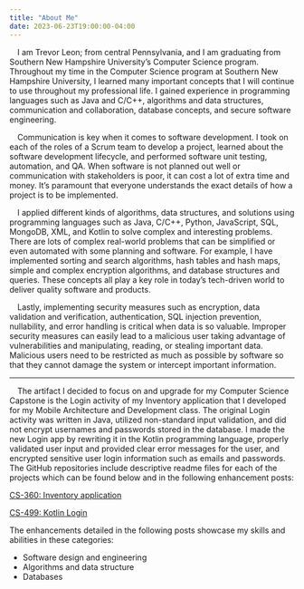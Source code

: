 ```yaml
---
title: "About Me"
date: 2023-06-23T19:00:00-04:00
---
```


&emsp;I am Trevor Leon; from central Pennsylvania, and I am graduating from Southern New Hampshire University’s Computer Science program. Throughout my time in the Computer Science program at Southern New Hampshire University, I learned many important concepts that I will continue to use throughout my professional life. I gained experience in programming languages such as Java and C/C++, algorithms and data structures, communication and collaboration, database concepts, and secure software engineering.

&emsp;Communication is key when it comes to software development. I took on each of the roles of a Scrum team to develop a project, learned about the software development lifecycle, and performed software unit testing, automation, and QA. When software is not planned out well or communication with stakeholders is poor, it can cost a lot of extra time and money. It’s paramount that everyone understands the exact details of how a project is to be implemented.

&emsp;I applied different kinds of algorithms, data structures, and solutions using programming languages such as Java, C/C++, Python, JavaScript, SQL, MongoDB, XML, and Kotlin to solve complex and interesting problems. There are lots of complex real-world problems that can be simplified or even automated with some planning and software. For example, I have implemented sorting and search algorithms, hash tables and hash maps, simple and complex encryption algorithms, and database structures and queries. These concepts all play a key role in today’s tech-driven world to deliver quality software and products.

&emsp;Lastly, implementing security measures such as encryption, data validation and verification, authentication, SQL injection prevention, nullability, and error handling is critical when data is so valuable. Improper security measures can easily lead to a malicious user taking advantage of vulnerabilities and manipulating, reading, or stealing important data. Malicious users need to be restricted as much as possible by software so that they cannot damage the system or intercept important information.

---

&emsp;The artifact I decided to focus on and upgrade for my Computer Science Capstone is the Login activity of my Inventory application that I developed for my Mobile Architecture and Development class. The original Login activity was written in Java, utilized non-standard input validation, and did not encrypt usernames and passwords stored in the database. I made the new Login app by rewriting it in the Kotlin programming language, properly validated user input and provided clear error messages for the user, and encrypted sensitive user login information such as emails and passwords. The GitHub repositories include descriptive readme files for each of the projects which can be found below and in the following enhancement posts:


[CS-360: Inventory application](https://github.com/trevor-leon/CS-360_Mobile_Arch_and_Programming)

[CS-499: Kotlin Login](https://github.com/trevor-leon/CS-499-Kotlin-Login)

The enhancements detailed in the following posts showcase my skills and abilities in these categories:


- Software design and engineering 
- Algorithms and data structure
- Databases
